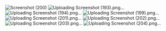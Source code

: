 ![Screenshot (200)](https://github.com/user-attachments/assets/e4f4fbec-8fb6-4b21-87f4-28e586e3a5a3)
![Uploading Screenshot (193).png…]()
![Uploading Screenshot (194).png…]()
![Uploading Screenshot (199).png…]()
![Uploading Screenshot (201).png…]()
![Uploading Screenshot (202).png…]()
![Uploading Screenshot (203).png…]()
![Uploading Screenshot (204).png…]()
